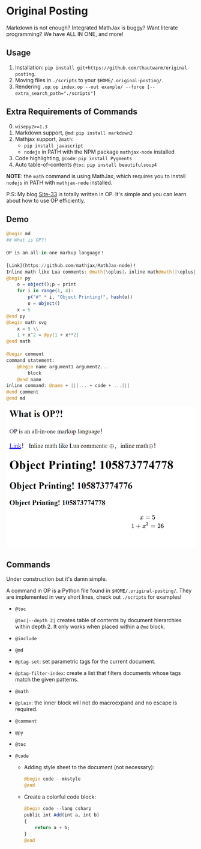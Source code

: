 # Original Posting

Markdown is not enough? Integrated MathJax is buggy? Want literate programming? We have ALL IN ONE, and more!

## Usage

1. Installation: `pip install git+https://github.com/thautwarm/original-posting`.
2. Moving files in `./scripts` to your `$HOME/.original-posting/`.
3. Rendering `.op`: `op index.op --out example/ --force [--extra_search_path="./scripts"]`

## Extra Requirements of Commands

0. `wisepy2>=1.3`
1. Markdown support, `@md`: `pip install markdown2`
2. Mathjax support, `2math`:
    - `pip install javascript`
    - `nodejs` in PATH with the NPM package `mathjax-node` installed
3. Code highlighting, `@code`: `pip install Pygments`
4. Auto table-of-contents `@toc`: `pip install beautifulsoup4`

**NOTE**: the `math` command is using MathJax, which requires you to install `nodejs` in PATH with `mathjax-node` installed.

P.S: My blog [Site-33](https://github.com/thautwarm/Site-33) is totally written in OP. It's simple and you can learn about how to use OP efficiently.

## Demo
```julia
@begin md
## What is OP?!

OP is an all-in-one markup language！

[Link](https://github.com/mathjax/MathJax-node)！
Inline math like Lua comments: @math|\oplus|，inline math@math||\oplus||！
@begin py
    o = object();p = print
    for i in range(1, 4):
        p("#" * i, "Object Printing!", hash(o))
        o = object()
    x = 5
@end py
@begin math svg
    x = 5 \\
    1 + x^2 = @py|1 + x**2|
@end math

@begin comment
command statement:
    @begin name argument1 argument2...
        block
    @end name
inline command: @name + |||... + code + ...|||
@end comment
@end md
```

![demo](static/demo.png)

## Commands

Under construction but it's damn simple.

A command in OP is a Python file found in `$HOME/.original-posting/`. They are implemented in very short lines, check out `./scripts` for examples!

- `@toc`

    `@toc|--depth 2|` creates table of contents by document hierarchies within depth 2. It only works when placed within a `@md` block.

- `@include`
- `@md`
- `@ptag-set`: set parametric tags for the current document.
- `@ptag-filter-index`: create a list that filters documents whose tags match the given patterns.
- `@math`
- `@plain`: the inner block will not do macroexpand and no escape is required.
- `@comment`
- `@py`
- `@toc`
- `@code`

    - Adding style sheet to the document (not necessary):

        ```julia
        @begin code --mkstyle
        @end
        ```

    - Create a colorful code block:

        ```julia
        @begin code --lang csharp
        public int Add(int a, int b)
        {
            return a + b;
        }
        @end
        ```
